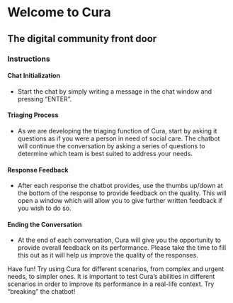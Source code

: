 # Welcome to Cura

## The digital community front door

### Instructions

#### Chat Initialization
- Start the chat by simply writing a message in the chat window and pressing “ENTER”.

#### Triaging Process
- As we are developing the triaging function of Cura, start by asking it questions as if you were a person in need of social care. The chatbot will continue the conversation by asking a series of questions to determine which team is best suited to address your needs.

#### Response Feedback
- After each response the chatbot provides, use the thumbs up/down at the bottom of the response to provide feedback on the quality. This will open a window which will allow you to give further written feedback if you wish to do so.

#### Ending the Conversation
- At the end of each conversation, Cura will give you the opportunity to provide overall feedback on its performance. Please take the time to fill this out as it will help us improve the quality of the responses.

Have fun! Try using Cura for different scenarios, from complex and urgent needs, to simpler ones. It is important to test Cura’s abilities in different scenarios in order to improve its performance in a real-life context. Try “breaking” the chatbot!